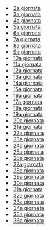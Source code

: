 <li><a href="https://denno985.github.io/giornate/2" class="active">2a giornata</a></li><li><a href="https://denno985.github.io/giornate/3" class="active">3a giornata</a></li><li><a href="https://denno985.github.io/giornate/4" class="active">4a giornata</a></li><li><a href="https://denno985.github.io/giornate/5" class="active">5a giornata</a></li><li><a href="https://denno985.github.io/giornate/6" class="active">6a giornata</a></li><li><a href="https://denno985.github.io/giornate/7" class="active">7a giornata</a></li><li><a href="https://denno985.github.io/giornate/8" class="active">8a giornata</a></li><li><a href="https://denno985.github.io/giornate/9" class="active">9a giornata</a></li><li><a href="https://denno985.github.io/giornate/10" class="active">10a giornata</a></li><li><a href="https://denno985.github.io/giornate/11" class="active">11a giornata</a></li><li><a href="https://denno985.github.io/giornate/12" class="active">12a giornata</a></li><li><a href="https://denno985.github.io/giornate/13" class="active">13a giornata</a></li><li><a href="https://denno985.github.io/giornate/14" class="active">14a giornata</a></li><li><a href="https://denno985.github.io/giornate/15" class="active">15a giornata</a></li><li><a href="https://denno985.github.io/giornate/16" class="active">16a giornata</a></li><li><a href="https://denno985.github.io/giornate/17" class="active">17a giornata</a></li><li><a href="https://denno985.github.io/giornate/18" class="active">18a giornata</a></li><li><a href="https://denno985.github.io/giornate/19" class="active">19a giornata</a></li><li><a href="https://denno985.github.io/giornate/20" class="active">20a giornata</a></li><li><a href="https://denno985.github.io/giornate/21" class="active">21a giornata</a></li><li><a href="https://denno985.github.io/giornate/22" class="active">22a giornata</a></li><li><a href="https://denno985.github.io/giornate/23" class="active">23a giornata</a></li><li><a href="https://denno985.github.io/giornate/24" class="active">24a giornata</a></li><li><a href="https://denno985.github.io/giornate/25" class="active">25a giornata</a></li><li><a href="https://denno985.github.io/giornate/26" class="active">26a giornata</a></li><li><a href="https://denno985.github.io/giornate/27" class="active">27a giornata</a></li><li><a href="https://denno985.github.io/giornate/28" class="active">28a giornata</a></li><li><a href="https://denno985.github.io/giornate/29" class="active">29a giornata</a></li><li><a href="https://denno985.github.io/giornate/30" class="active">30a giornata</a></li><li><a href="https://denno985.github.io/giornate/31" class="active">31a giornata</a></li><li><a href="https://denno985.github.io/giornate/32" class="active">32a giornata</a></li><li><a href="https://denno985.github.io/giornate/33" class="active">33a giornata</a></li><li><a href="https://denno985.github.io/giornate/34" class="active">34a giornata</a></li><li><a href="https://denno985.github.io/giornate/35" class="active">35a giornata</a></li><li><a href="https://denno985.github.io/giornate/36" class="active">36a giornata</a></li>